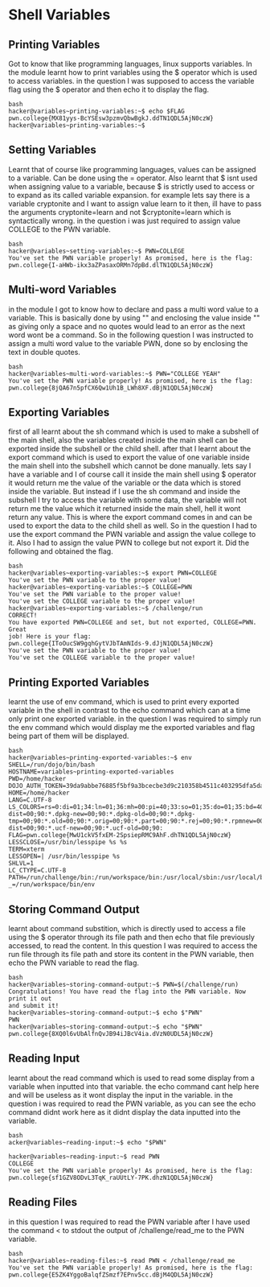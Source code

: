 # Shell Variables
## Printing Variables
Got to know that like programming languages, linux supports variables.
In the module learnt how to print variables using the $ operator which is used to access variables.
in the question I was supposed to access the variable flag using the $ operator and then echo it to display the flag. 
~~~
bash
hacker@variables~printing-variables:~$ echo $FLAG
pwn.college{MX81yys-BcYSEsw3pzmvQbwBgkJ.ddTN1QDL5AjN0czW}
hacker@variables~printing-variables:~$
~~~

## Setting Variables
Learnt that of course like programming languages, values can be assigned to a variable. Can be done using the = operator.
Also learnt that $ isnt used when assigning value to a variable, because $ is strictly used to access or to expand as its called variable expansion.
for example lets say there is a variable cryptonite and I want to assign value learn to it then,
ill have to pass the arguments cryptonite=learn and not $cryptonite=learn which is syntactically wrong.
in the question i was just required to assign value COLLEGE to the PWN variable.
~~~
bash
hacker@variables~setting-variables:~$ PWN=COLLEGE
You've set the PWN variable properly! As promised, here is the flag:
pwn.college{I-aHWb-ikx3aZPasaxORMn7dpBd.dlTN1QDL5AjN0czW}
~~~


## Multi-word Variables
in the module I got to know how to declare and pass a multi word value to a variable. 
This is basically done by using "" and enclosing the value inside "" as giving only a space and no quotes would lead to an error as the next word wont be a command.
So in the following question I was instructed to assign a multi word value to the variable PWN, done so by enclosing the text in double quotes.
~~~
bash
hacker@variables~multi-word-variables:~$ PWN="COLLEGE YEAH"
You've set the PWN variable properly! As promised, here is the flag:
pwn.college{8jQA67n5pfCX6Qw1Uh1B_LWh8XF.dBjN1QDL5AjN0czW}
~~~


## Exporting Variables
first of all learnt about the sh command which is used to make a subshell of the main shell, also the variables created inside the main shell can be exported inside the subshell or the child shell.
after that I learnt about the export command which is used to export the value of one variable inside the main shell into the subshell which cannot be done manually.
lets say I have a variable and I of course call it inside the main shell using $ operator it would return me the value of the variable or the data which is stored inside the variable.
But instead if I use the sh command and inside the subshell I try to access the variable with some data, the variable will not return me the value which it returned inside the main shell, hell it wont return any value.
This is where the export command comes in and can be used to export the data to the child shell as well.
So in the question I had to use the export command the PWN variable and assign the value college to it.
Also I had to assign the value PWN to college but not export it.
Did the following and obtained the flag.

~~~
bash
hacker@variables~exporting-variables:~$ export PWN=COLLEGE
You've set the PWN variable to the proper value!
hacker@variables~exporting-variables:~$ COLLEGE=PWN
You've set the PWN variable to the proper value!
You've set the COLLEGE variable to the proper value!
hacker@variables~exporting-variables:~$ /challenge/run
CORRECT!
You have exported PWN=COLLEGE and set, but not exported, COLLEGE=PWN. Great
job! Here is your flag:
pwn.college{IToOucSW9gqhGytVJbTAmNIds-9.dJjN1QDL5AjN0czW}
You've set the PWN variable to the proper value!
You've set the COLLEGE variable to the proper value!
~~~


## Printing Exported Variables
learnt the use of env command, which is used to print every exported variable in the shell in contrast to the echo command which can at a time only print one exported variable.
in the question I was required to simply run the env command which would display me the exported variables and flag being part of them will be displayed.
~~~
bash
hacker@variables~printing-exported-variables:~$ env
SHELL=/run/dojo/bin/bash
HOSTNAME=variables~printing-exported-variables
PWD=/home/hacker
DOJO_AUTH_TOKEN=39da9abbe76885f5bf9a3bcecbe3d9c210358b4511c403295dfa5da52c3925a4
HOME=/home/hacker
LANG=C.UTF-8
LS_COLORS=rs=0:di=01;34:ln=01;36:mh=00:pi=40;33:so=01;35:do=01;35:bd=40;33;01:cd=40;33;01:or=40;31;01:mi=00:su=37;41:sg=30;43:ca=00:tw=30;42:ow=34;42:st=37;44:ex=01;32:*.7z=01;31:*.ace=01;31:*.alz=01;31:*.apk=01;31:*.arc=01;31:*.arj=01;31:*.bz=01;31:*.bz2=01;31:*.cab=01;31:*.cpio=01;31:*.crate=01;31:*.deb=01;31:*.drpm=01;31:*.dwm=01;31:*.dz=01;31:*.ear=01;31:*.egg=01;31:*.esd=01;31:*.gz=01;31:*.jar=01;31:*.lha=01;31:*.lrz=01;31:*.lz=01;31:*.lz4=01;31:*.lzh=01;31:*.lzma=01;31:*.lzo=01;31:*.pyz=01;31:*.rar=01;31:*.rpm=01;31:*.rz=01;31:*.sar=01;31:*.swm=01;31:*.t7z=01;31:*.tar=01;31:*.taz=01;31:*.tbz=01;31:*.tbz2=01;31:*.tgz=01;31:*.tlz=01;31:*.txz=01;31:*.tz=01;31:*.tzo=01;31:*.tzst=01;31:*.udeb=01;31:*.war=01;31:*.whl=01;31:*.wim=01;31:*.xz=01;31:*.z=01;31:*.zip=01;31:*.zoo=01;31:*.zst=01;31:*.avif=01;35:*.jpg=01;35:*.jpeg=01;35:*.mjpg=01;35:*.mjpeg=01;35:*.gif=01;35:*.bmp=01;35:*.pbm=01;35:*.pgm=01;35:*.ppm=01;35:*.tga=01;35:*.xbm=01;35:*.xpm=01;35:*.tif=01;35:*.tiff=01;35:*.png=01;35:*.svg=01;35:*.svgz=01;35:*.mng=01;35:*.pcx=01;35:*.mov=01;35:*.mpg=01;35:*.mpeg=01;35:*.m2v=01;35:*.mkv=01;35:*.webm=01;35:*.webp=01;35:*.ogm=01;35:*.mp4=01;35:*.m4v=01;35:*.mp4v=01;35:*.vob=01;35:*.qt=01;35:*.nuv=01;35:*.wmv=01;35:*.asf=01;35:*.rm=01;35:*.rmvb=01;35:*.flc=01;35:*.avi=01;35:*.fli=01;35:*.flv=01;35:*.gl=01;35:*.dl=01;35:*.xcf=01;35:*.xwd=01;35:*.yuv=01;35:*.cgm=01;35:*.emf=01;35:*.ogv=01;35:*.ogx=01;35:*.aac=00;36:*.au=00;36:*.flac=00;36:*.m4a=00;36:*.mid=00;36:*.midi=00;36:*.mka=00;36:*.mp3=00;36:*.mpc=00;36:*.ogg=00;36:*.ra=00;36:*.wav=00;36:*.oga=00;36:*.opus=00;36:*.spx=00;36:*.xspf=00;36:*~=00;90:*#=00;90:*.bak=00;90:*.crdownload=00;90:*.dpkg-dist=00;90:*.dpkg-new=00;90:*.dpkg-old=00;90:*.dpkg-tmp=00;90:*.old=00;90:*.orig=00;90:*.part=00;90:*.rej=00;90:*.rpmnew=00;90:*.rpmorig=00;90:*.rpmsave=00;90:*.swp=00;90:*.tmp=00;90:*.ucf-dist=00;90:*.ucf-new=00;90:*.ucf-old=00;90:
FLAG=pwn.college{MwU1ckV5fxEM-2SpsiepRMC9AhF.dhTN1QDL5AjN0czW}
LESSCLOSE=/usr/bin/lesspipe %s %s
TERM=xterm
LESSOPEN=| /usr/bin/lesspipe %s
SHLVL=1
LC_CTYPE=C.UTF-8
PATH=/run/challenge/bin:/run/workspace/bin:/usr/local/sbin:/usr/local/bin:/usr/sbin:/usr/bin:/sbin:/bin
_=/run/workspace/bin/env
~~~


## Storing Command Output
learnt about command substition, which is directly used to access a file using the $ operator through its file path and then echo that file previously accessed,
to read the content.
In this question I was required to access the run file through its file path and store its content in the PWN variable, then echo the PWN variable to read the flag.


~~~
bash
hacker@variables~storing-command-output:~$ PWN=$(/challenge/run)
Congratulations! You have read the flag into the PWN variable. Now print it out
and submit it!
hacker@variables~storing-command-output:~$ echo $"PWN"
PWN
hacker@variables~storing-command-output:~$ echo "$PWN"
pwn.college{8XQ0l6vUbAlfnQvJB94iJBcV4ia.dVzN0UDL5AjN0czW}
~~~

## Reading Input
learnt about the read command which is used to read some display from a variable when inputted into that variable.
the echo command cant help here and will be useless as it wont display the input in the variable.
in the question i was required to read the PWN variable, as you can see the echo command didnt work here as it didnt display the data inputted into the variable.
~~~
bash
acker@variables~reading-input:~$ echo "$PWN"

hacker@variables~reading-input:~$ read PWN
COLLEGE
You've set the PWN variable properly! As promised, here is the flag:
pwn.college{sf1GZV8ODvL3TqK_raUUtLY-7PK.dhzN1QDL5AjN0czW}
~~~

## Reading Files
in this question I was required to read the PWN variable after I have used the command < to stdout the output of /challenge/read_me to the PWN variable.
~~~
bash
hacker@variables~reading-files:~$ read PWN < /challenge/read_me
You've set the PWN variable properly! As promised, here is the flag:
pwn.college{E5ZK4YggoBalqfZSmzf7EPnv5cc.dBjM4QDL5AjN0czW}
~~~
